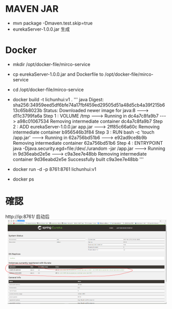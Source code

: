 

# MAVEN JAR
* mvn package -Dmaven.test.skip=true
* eurekaServer-1.0.0.jar 生成
# Docker
* mkdir /opt/docker-file/mirco-service
* cp eurekaServer-1.0.0.jar and Dockerfile to /opt/docker-file/mirco-service
* cd /opt/docker-file/mirco-service
* docker build -t lichunhui:v1 .
''' java
Digest: sha256:34959eed5df6bfe74a17fbf459ed29505d51a48d5cb4a39f215b613c65b8023b
Status: Downloaded newer image for java:8
 ---> d11c3799fa6a
Step 1 : VOLUME /tmp
 ---> Running in dc4a7c8fa9b7
 ---> a98c01067534
Removing intermediate container dc4a7c8fa9b7
Step 2 : ADD eurekaServer-1.0.0.jar app.jar
 ---> 2ff85c66a60c
Removing intermediate container b956546b3f84
Step 3 : RUN bash -c 'touch /app.jar'
 ---> Running in 62a756bd51b6
 ---> e92ad9ce8b9b
Removing intermediate container 62a756bd51b6
Step 4 : ENTRYPOINT java -Djava.security.egd=file:/dev/./urandom -jar /app.jar
 ---> Running in 9d36eabd2e5e
 ---> c9a3ee7e48bb
Removing intermediate container 9d36eabd2e5e
Successfully built c9a3ee7e48bb
'''

* docker run -d -p 8761:8761 lichunhui:v1
* docker ps

# 確認
http://ip:8761/
启动后
![image](https://github.com/yueheng-li/OrganicAgriculture/blob/devlop/source/OrganicAgriculture-EurekaServer/eureka-server.PNG)
